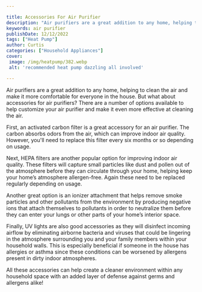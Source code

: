 ```yaml
---

title: Accessories For Air Purifier
description: "Air purifiers are a great addition to any home, helping to clean the air and make it more comfortable for everyone in the house. B...see more"
keywords: air purifier
publishDate: 12/12/2022
tags: ["Heat Pump"]
author: Curtis
categories: ["Household Appliances"]
cover: 
 image: /img/heatpump/382.webp
 alt: 'recommended heat pump dazzling all involved'

---
```


Air purifiers are a great addition to any home, helping to clean the air and make it more comfortable for everyone in the house. But what about accessories for air purifiers? There are a number of options available to help customize your air purifier and make it even more effective at cleaning the air. 

First, an activated carbon filter is a great accessory for an air purifier. The carbon absorbs odors from the air, which can improve indoor air quality. However, you'll need to replace this filter every six months or so depending on usage. 

Next, HEPA filters are another popular option for improving indoor air quality. These filters will capture small particles like dust and pollen out of the atmosphere before they can circulate through your home, helping keep your home’s atmosphere allergen-free. Again these need to be replaced regularly depending on usage. 

Another great option is an ionizer attachment that helps remove smoke particles and other pollutants from the environment by producing negative ions that attach themselves to pollutants in order to neutralize them before they can enter your lungs or other parts of your home’s interior space. 

Finally, UV lights are also good accessories as they will disinfect incoming airflow by eliminating airborne bacteria and viruses that could be lingering in the atmosphere surrounding you and your family members within your household walls. This is especially beneficial if someone in the house has allergies or asthma since these conditions can be worsened by allergens present in dirty indoor atmospheres. 

 All these accessories can help create a cleaner environment within any household space with an added layer of defense against germs and allergens alike!
